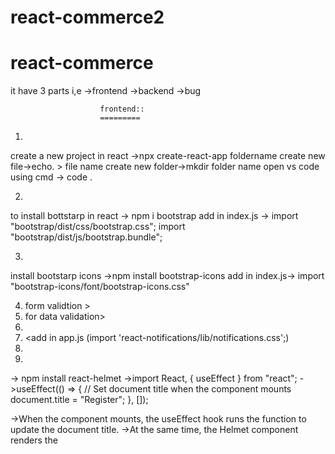 # react-commerce2


# react-commerce

it have 3 parts i,e 
    ->frontend
    ->backend
    ->bug

                        frontend::
                        =========
1.    <create-react-app foldername>
create a new project in react ->npx create-react-app foldername create new file->echo. > file name create new folder->mkdir folder name open vs code using cmd -> code .

2.   <npm i bootstrap>
to install bottstarp in react -> npm i bootstrap add in index.js -> import "bootstrap/dist/css/bootstrap.css"; import "bootstrap/dist/js/bootstrap.bundle";

3.   <npm install bootstrap-icons>
install bootstarp icons ->npm install bootstrap-icons add in index.js-> import "bootstrap-icons/font/bootstrap-icons.css"

4.  <npm i formik->form validtion >
5.  <npm i yup->for data validation>
6.  <npm i react-notifications>
7.  <add in app.js  (import 'react-notifications/lib/notifications.css';)
8.  <npm install react-helmet>
9.  <to install fontawesome library>

-> npm install react-helmet ->import React, { useEffect } from "react"; ->useEffect(() => { // Set document title when the component mounts document.title = "Register"; }, []);

->When the component mounts, the useEffect hook runs the function to update the document title.
->At the same time, the Helmet component renders the <title> tag with the specified title.
->React Helmet then manages updating the document head with the content of the <Helmet> component.
->This approach ensures that the document title is dynamically updated based on the component being rendered,       
>providing a seamless user experience.

->use of react useffct hook ::In React, useEffect is a hook that can be used to run side effects or manage state changes after 
10. <npm i react-csv> to download csv format in table data
11. <npm install jspdf jspdf-autotable> to download in pdf format
    ->import {jsPDF} from "jspdf";
    ->import 'jspdf-autotable'; import these file otheerwise not downloadable
12. -><npm i reactstrap>
12. -><npm install sweetalert2>
12. -><npm i zxcvbn> (for progress bar(strong password))
13. -><npm install react-hook-form>(for form validation and update purpose)
14. -><npm install chart.js>(for pie chart data shown)
14. -><npm install react-google-recaptcha>(google captch integration) //r..je..u...7...2@gm....c.m  // domain name->localhost 
14. -><npm install react-image-magnify> (for image shown large or small size)

abstract::
=========
->1st we configure both frontend and and backend.
=>user registered 1st and after that 1st of all we define manually one user have admin thats why they acess admin page .
->and register page validate using formik and yup also registered user shown after successfully submitng form i,e react notifications
->after that we configure how manny user registered shown that shown by admin dynamically
day-4::(addeditregister.jsx)
======
->to show data in tabular format
->export csv download
->pdf format data download
->print data
->searching functionality
->modal data fuctionality and update button inside data shown modal inside form (using react-strap)
->add pagination

day-5::(addeditregister.jsx)
======
->add and show single data using eye icon 
->edit functionality using formik(when click on toggle2 it is open for modal and inside this call onsubmit() function it set values    and   after that  handle submit able to edit the data)
->deleted functionality using sweetalert2
->show all types of notification
->add subadmin
->show password icon functionality
->in registering time data goes to database (password) in hashing format

day-6::
======
->show data in table format(subadmin.jsx)
->eye functionality(subadmin.jsx)
->csv download(subadmin.jsx)
->searching functionality(subadmin.jsx)
day-7::
=======
->update functionalty (using react-form-hook)(subadmin.jsx)
->delete functionality(subadmin.jsx)
->type column role data shown(subadmin.jsx)
->add tracker functionality like if user or admin or subadmin without login they can not acess dashboard or any other page (user dashboard and admin dashboard using session)

day-8::
======
->print page functionality(subadmin.jsx)
->pdf format download(subadmin.jsx)
->remember me functionalty in login page (add email and password store in cookies and expariry time)
->count user,admin,and subadmin shown in admin dashboard
->also data shown in pie chart format

day-9::
======
->update and show category data also edit and update data and delete functionality
->soft delte functionality both adminuser and categories table


day-10::
======
->create cms page (to admin perform all functionality)
->in category and register profile page image inserting
->in categories toggle status on/off

day-10::
======
->add,edit and delete functionality in cmspages
->googgle recaptch integration in register.jsx


day-11::
========
->create products page to add and update and show data 

day-12::
========
lost password functionality and fallback routing
day-13::
========
admin can search using particular date and from date to todate


                             backend::
                             =========

->create a backend folder
    ->inside package.json to write("start":"nodemon server.js")
    ->inside backend to run comand(npm init -y)->to install package.json
    ->inside backend to run command(npm i mysql express nodemon cors)
    ->if mysql not worked to expicitly install(npm install mysql2)
    ->npm i bcrypt (for hashing password using sal and gensalt)
    ->npm i multer (for file uploading)
    ->npm i moment (for date)
    ->npm i sharp (for image processing and image resizing in diff folder in my project)
    ->in my system node 18 not compatiable with latest sharp library so we use  (npm install sharp@0.32.0) version  that compatiable with node 18




                                            bug::
                                            ====
->validation not worked in addeditregister.jsx(update form)
->show user data like(ok,cancel,cross icon) not worked.   (bug fixed successfully!)
->show user data like(ok,cancel,cross icon) not worked.(subadmin.jsx)  (bug fixed successfully!)






<!-- inbuilt changes -->
in dashboard2.jsx  line number 1028 to 1068 comment out
below code

 <!-- {/*<div className="s-skeleton s-skeleton--h-600 s-skeleton--bg-grey">
        <div className="owl-carousel primary-style-1" id="sitemakers-slider">
        <div className="sitemakers-slide sitemakers-slide--1" style={{backgroundImage: `url("./frontend/images/banners/sitemaker-slider-banner-1.png")`}}>
        <div className="container">
              <div className="row">
                <div className="col-12">
                  <div className="slider-content slider-content--animation">
                    <span className="content-span-2 u-c-secondary">10% Off on T-Shirts</span>
                    <a className="shop-now-link btn--e-brand" href="shop-side-version-2.html">SHOP NOW</a></div>
                </div>
              </div>
            </div>
          </div>
          <div className="sitemakers-slide sitemakers-slide--2" style={{backgroundImage: `url("./frontend/images/banners/sitemaker-slider-banner-2.png")`}}>
            <div className="container">
              <div className="row">
                <div className="col-12">
                  <div className="slider-content slider-content--animation">
                    <span className="content-span-2 u-c-secondary">20% Off on T-Shirts</span>
                    <a className="shop-now-link btn--e-brand" href="shop-side-version-2.html">SHOP NOW</a></div>
                </div>
              </div>
            </div>
          </div>
          <div className="sitemakers-slide sitemakers-slide--3" style={{backgroundImage: `url("./frontend/images/banners/sitemaker-slider-banner-3.png")`}}>
            <div className="container">
              <div className="row">
                <div className="col-12">
                  <div className="slider-content slider-content--animation">
                    <span className="content-span-2 u-c-secondary">15% Off on Jackets</span>
                    <a className="shop-now-link btn--e-brand" href="shop-side-version-2.html">SHOP NOW</a></div>
                </div>
              </div>
            </div>
          </div>
        </div>
      </div>*/} -->



2.also change in app.css line number 989
before
.aspect__img {
  position: absolute;
  width: 100%;
  height: 100%; }

  after change
.aspect__img {
  position: relative;
  width: 100%;
  height: 100%; }      

